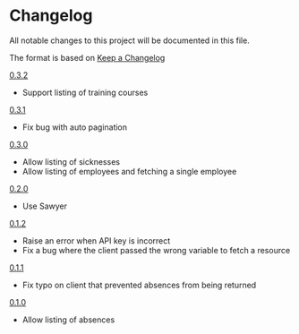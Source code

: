 # Changelog

All notable changes to this project will be documented in this file.

The format is based on [Keep a Changelog]

[0.3.2]

- Support listing of training courses

[0.3.1]

- Fix bug with auto pagination

[0.3.0]

- Allow listing of sicknesses
- Allow listing of employees and fetching a single employee

[0.2.0]

- Use Sawyer

[0.1.2]

- Raise an error when API key is incorrect
- Fix a bug where the client passed the wrong variable to fetch a resource

[0.1.1]

- Fix typo on client that prevented absences from being returned

[0.1.0]

- Allow listing of absences

[0.3.2]: https://github.com/dxw/breathe_ruby/releases/tag/0.3.2
[0.3.1]: https://github.com/dxw/breathe_ruby/releases/tag/0.3.1
[0.3.0]: https://github.com/dxw/breathe_ruby/releases/tag/0.3.0
[0.2.0]: https://github.com/dxw/breathe_ruby/releases/tag/0.2.0
[0.1.2]: https://github.com/dxw/breathe_ruby/releases/tag/0.1.2
[0.1.1]: https://github.com/dxw/breathe_ruby/releases/tag/0.1.1
[0.1.0]: https://github.com/dxw/breathe_ruby/releases/tag/0.1.0
[keep a changelog]: https://keepachangelog.com/en/1.0.0/
